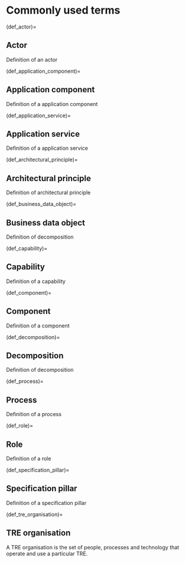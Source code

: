 # Commonly used terms

(def_actor)=
## Actor
Definition of an actor

(def_application_component)=
## Application component
Definition of a application component

(def_application_service)=
## Application service
Definition of a application service

(def_architectural_principle)=
## Architectural principle
Definition of architectural principle

(def_business_data_object)=
## Business data object
Definition of decomposition

(def_capability)=
## Capability
Definition of a capability

(def_component)=
## Component
Definition of a component

(def_decomposition)=
## Decomposition
Definition of decomposition

(def_process)=
## Process
Definition of a process

(def_role)=
## Role
Definition of a role

(def_specification_pillar)=
## Specification pillar
Definition of a specification pillar

(def_tre_organisation)=
## TRE organisation
A TRE organisation is the set of people, processes and technology that operate and use a particular TRE.
